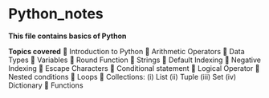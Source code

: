 # Python_notes

**This file contains basics of Python**

**Topics covered**
	Introduction to Python
	Arithmetic Operators
	Data Types
	Variables
	Round Function
	Strings
	Default Indexing
	Negative Indexing
	Escape Characters
	Conditional statement
	Logical Operator
	Nested conditions
	Loops
	Collections:
(i)	List
(ii)	Tuple
(iii)	Set
(iv)	Dictionary
	Functions
